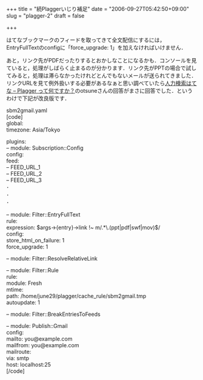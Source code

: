 +++
title = "続Plaggerいじり補足"
date = "2006-09-27T05:42:50+09:00"
slug = "plagger-2"
draft = false

+++

<p>はてなブックマークのフィードを取ってきて全文配信にするには，EntryFullTextのconfigに「force_upgrade: 1」を加えなければいけません．</p>
<p>あと，リンク先がPDFだったりするとおかしなことになるかも．コンソールを見ていると，処理がしばらく止まるのが分かります．リンク先がPPTの場合で試してみると，処理は滞らなかったけれどとんでもないメールが送られてきました．リンクURLを見て例外扱いする必要があるなぁと思い調べていたら<a href="http://q.hatena.ne.jp/1157629094#a602906" target="_blank">人力検索はてな &#8211; Plagger って何ですか？</a>のotsuneさんの回答がまさに回答でした．というわけで下記が改良版です．</p>
<p>sbm2gmail.yaml<br />
[code]<br />
global:<br />
  timezone: Asia/Tokyo</p>
<p>plugins:<br />
  &#8211; module: Subscription::Config<br />
    config:<br />
      feed:<br />
        &#8211; FEED_URL_1<br />
        &#8211; FEED_URL_2<br />
        &#8211; FEED_URL_3<br />
                 ･<br />
                 ･<br />
                 ･</p>
<p>  &#8211; module: Filter::EntryFullText<br />
    rule:<br />
      expression: $args->{entry}->link !~ m/.*\.(ppt|pdf|swf|mov)$/<br />
    config:<br />
      store_html_on_failure: 1<br />
      force_upgrade: 1</p>
<p>  &#8211; module: Filter::ResolveRelativeLink</p>
<p>  &#8211; module: Filter::Rule<br />
    rule:<br />
      module: Fresh<br />
      mtime:<br />
        path: /home/june29/plagger/cache_rule/sbm2gmail.tmp<br />
        autoupdate: 1</p>
<p>  &#8211; module: Filter::BreakEntriesToFeeds</p>
<p>  &#8211; module: Publish::Gmail<br />
    config:<br />
      mailto: you@example.com<br />
      mailfrom: you@example.com<br />
      mailroute:<br />
        via: smtp<br />
        host: localhost:25<br />
[/code]</p>
